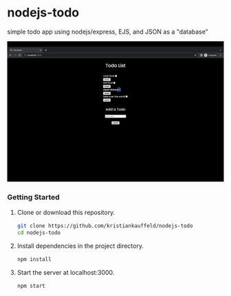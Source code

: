 # nodejs-todo

simple todo app using nodejs/express, EJS, and JSON as a "database"

![screendump](screendump.png)

### Getting Started

1. Clone or download this repository.

   ```sh
   git clone https://github.com/kristiankauffeld/nodejs-todo
   cd nodejs-todo
   ```

2. Install dependencies in the project directory.

   ```sh
   npm install
   ```

3. Start the server at localhost:3000.

   ```sh
   npm start
   ```
